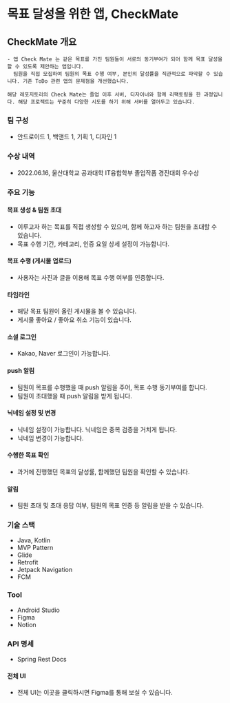 
# 목표 달성을 위한 앱, CheckMate
  
## CheckMate 개요
    - 앱 Check Mate 는 같은 목표를 가진 팀원들이 서로의 동기부여가 되어 함께 목표 달성을 할 수 있도록 제안하는 앱입니다.
      팀원을 직접 모집하여 팀원의 목표 수행 여부, 본인의 달성률을 직관적으로 파악할 수 있습니다. 기존 ToDo 관련 앱의 문제점을 개선했습니다.
      
    해당 레포지토리의 Check Mate는 졸업 이후 서버, 디자이너와 함께 리팩토링을 한 과정입니다. 해당 프로젝트는 꾸준히 다양한 시도를 하기 위해 서버를 열어두고 있습니다.

### 팀 구성
- 안드로이드 1, 백앤드 1, 기획 1, 디자인 1

### 수상 내역
- 2022.06.16, 울산대학교 공과대학 IT융합학부 졸업작품 경진대회 우수상

### 주요 기능
#### 목표 생성 & 팀원 초대
- 이루고자 하는 목표를 직접 생성할 수 있으며, 함께 하고자 하는 팀원을 초대할 수 있습니다.
- 목표 수행 기간, 카테고리, 인증 요일 상세 설정이 가능합니다.
#### 목표 수행 (게시물 업로드)
- 사용자는 사진과 글을 이용해 목표 수행 여부를 인증합니다.
#### 타임라인
- 해당 목표 팀원이 올린 게시물을 볼 수 있습니다.
- 게시물 좋아요 / 좋아요 취소 기능이 있습니다.
#### 소셜 로그인
- Kakao, Naver 로그인이 가능합니다.
#### push 알림
- 팀원이 목표를 수행했을 때 push 알림을 주어, 목표 수행 동기부여를 합니다.
- 팀원이 초대했을 때 push 알림을 받게 됩니다.
#### 닉네임 설정 및 변경
- 닉네임 설정이 가능합니다. 닉네임은 중복 검증을 거치게 됩니다.
- 닉네임 변경이 가능합니다.
#### 수행한 목표 확인
- 과거에 진행했던 목표의 달성률, 함께했던 팀원을 확인할 수 있습니다.
#### 알림
- 팀원 초대 및 초대 응답 여부, 팀원의 목표 인증 등 알림을 받을 수 있습니다.

### 기술 스택
- Java, Kotlin
- MVP Pattern
- Glide
- Retrofit
- Jetpack Navigation
- FCM

### Tool
- Android Studio
- Figma
- Notion
  
### API 명세
- Spring Rest Docs

#### 전체 UI
- 전체 UI는 이곳을 클릭하시면 Figma를 통해 보실 수 있습니다.

